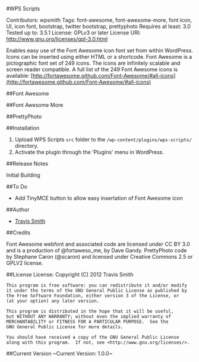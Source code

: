 #WPS Scripts

Contributors: wpsmith
Tags: font-awesome, font-awesome-more, font icon, UI, icon font, bootstrap, twitter bootstrap, prettyphoto
Requires at least: 3.0
Tested up to: 3.5.1
License: GPLv3 or later
License URI: http://www.gnu.org/licenses/gpl-3.0.html

Enables easy use of the Font Awesome icon font set from within WordPress.  Icons can be inserted using either HTML or a shortcode.
Font Awesome is a pictographic font set of 249 icons.  The icons are infinitely scalable and screen reader compatible.
A full list of the 249 Font Awesome icons is available: [http://fortawesome.github.com/Font-Awesome/#all-icons](http://fortawesome.github.com/Font-Awesome/#all-icons)

##Font Awesome

##Font Awesome More

##PrettyPhoto

##Installation

1. Upload WPS Scripts `src` folder to the `/wp-content/plugins/wps-scripts/` directory.
2. Activate the plugin through the 'Plugins' menu in WordPress.

##Release Notes

Initial Building


##To Do

*   Add TinyMCE button to allow easy insertation of Font Awesome icon


##Author

- [Travis Smith](http://wpsmith.net)


##Credits

Font Awesome webfont and associated code are licensed under CC BY 3.0 and is a production of @fortaweso_me, by Dave Gandy.
PrettyPhoto code by Stephane Caron (@scaron) and licensed under Creative Commons 2.5 or GPLV2 license.


 
##License
License:
    Copyright (C) 2012  Travis Smith

    This program is free software: you can redistribute it and/or modify
    it under the terms of the GNU General Public License as published by
    the Free Software Foundation, either version 3 of the License, or
    (at your option) any later version.

    This program is distributed in the hope that it will be useful,
    but WITHOUT ANY WARRANTY; without even the implied warranty of
    MERCHANTABILITY or FITNESS FOR A PARTICULAR PURPOSE.  See the
    GNU General Public License for more details.

    You should have received a copy of the GNU General Public License
    along with this program.  If not, see <http://www.gnu.org/licenses/>.

##Current Version
~Current Version: 1.0.0~

